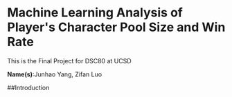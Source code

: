 # Machine Learning Analysis of Player's Character Pool Size and Win Rate

This is the Final Project for DSC80 at UCSD

**Name(s)**:Junhao Yang, Zifan Luo

##Introduction

